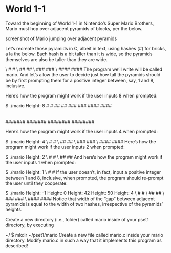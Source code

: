 
# World 1-1
Toward the beginning of World 1-1 in Nintendo’s Super Mario Brothers, Mario must hop over adjacent pyramids of blocks, per the below.

screenshot of Mario jumping over adjacent pyramids

Let’s recreate those pyramids in C, albeit in text, using hashes (#) for bricks, a la the below. Each hash is a bit taller than it is wide, so the pyramids themselves are also be taller than they are wide.

  \  #  #
 \  ##  ##
 \ ###  ###
\ ####  ####
The program we’ll write will be called mario. And let’s allow the user to decide just how tall the pyramids should be by first prompting them for a positive integer between, say, 1 and 8, inclusive.

Here’s how the program might work if the user inputs 8 when prompted:

$ ./mario
Height: 8
       #  #
      ##  ##
     ###  ###
    ####  ####
   #####  #####
  ######  ######
 #######  #######
########  ########

Here’s how the program might work if the user inputs 4 when prompted:

$ ./mario
Height: 4
  \  #  #
  \ ##  ##
\  ###  ###
\ ####  ####
Here’s how the program might work if the user inputs 2 when prompted:

$ ./mario
Height: 2
\  #  #
\ ##  ##
And here’s how the program might work if the user inputs 1 when prompted:

$ ./mario
Height: 1
\ #  #
If the user doesn’t, in fact, input a positive integer between 1 and 8, inclusive, when prompted, the program should re-prompt the user until they cooperate:

$ ./mario
Height: -1
Height: 0
Height: 42
Height: 50
Height: 4
  \  #  #
  \ ##  ##
 \ ###  ###
\ ####  ####
Notice that width of the “gap” between adjacent pyramids is equal to the width of two hashes, irrespective of the pyramids’ heights.

Create a new directory (i.e., folder) called mario inside of your pset1 directory, by executing

~/ $ mkdir ~/pset1/mario
Create a new file called mario.c inside your mario directory. Modify mario.c in such a way that it implements this program as described!